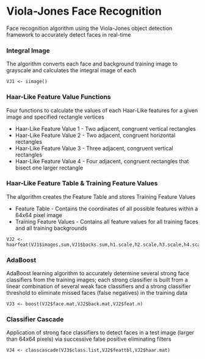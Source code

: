 # Viola-Jones Face Recognition
Face recognition algorithm using the Viola-Jones object detection framework to accurately detect faces in real-time 

### Integral Image
The algorithm converts each face and background training image to grayscale and calculates the integral image of each
```
VJ1 <- iimage()
```
### Haar-Like Feature Value Functions
Four functions to calculate the values of each Haar-Like features for a given image and specified rectangle vertices
* Haar-Like Feature Value 1 - Two adjacent, congruent vertical rectangles
* Haar-Like Feature Value 2 - Two adjacent, congruent horizontal rectangles
* Haar-Like Feature Value 3 - Three adjacent, congruent vertical rectangles
* Haar-Like Feature Value 4 - Four adjacent, congruent rectangles that bisect one larger rectangle
### Haar-Like Feature Table & Training Feature Values
The algorithm creates the Feature Table and stores Training Feature Values
* Feature Table - Contains the coordinates of all possible features within a 64x64 pixel image
* Training Feature Values - Contains all feature values for all training faces and all training backgrounds
```
VJ2 <- haarfeat(VJ1$images.sum,VJ1$backs.sum,h1.scale,h2.scale,h3.scale,h4.scale)
```
### AdaBoost
AdaBoost learning algorithm to accurately determine several strong face classifiers from the training images; each strong classifier is built from a linear combination of several weak face classifiers and a strong classifier threshold to eliminate missed faces (false negatives) in the training data
```
VJ3 <- boost(VJ2$face.mat,VJ2$back.mat,VJ2$feat.n)
```
### Classifier Cascade
Application of strong face classifiers to detect faces in a test image (larger than 64x64 pixels) via successive false positive eliminating filters
```
VJ4 <- classcascade(VJ3$class.list,VJ2$feattbl,VJ2$haar.mat)
```
